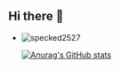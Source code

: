 ## Hi there 👋
+ ![specked2527](https://komarev.com/ghpvc/?username=specked2527)
  
  [![Anurag's GitHub stats](https://github-readme-stats.vercel.app/api?username=specked2527)](https://github.com/anuraghazra/github-readme-stats)

<!--
**specked2527/specked2527** is a ✨ _special_ ✨ repository because its `README.md` (this file) appears on your GitHub profile.

Here are some ideas to get you started:

- 🔭 I’m currently working on ...
- 🌱 I’m currently learning ...
- 👯 I’m looking to collaborate on ...
- 🤔 I’m looking for help with ...
- 💬 Ask me about ...
- 📫 How to reach me: ...
- 😄 Pronouns: ...
- ⚡ Fun fact: ...  

    
-->
